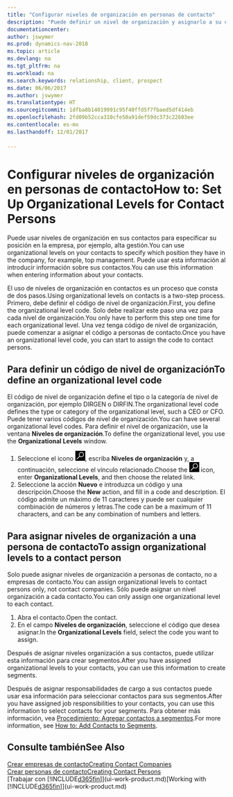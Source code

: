 ```yaml
---
title: "Configurar niveles de organización en personas de contacto"
description: "Puede definir un nivel de organización y asignarlo a su contacto para indicar la posición que tiene en su empresa, por ejemplo alta gestión."
documentationcenter: 
author: jswymer
ms.prod: dynamics-nav-2018
ms.topic: article
ms.devlang: na
ms.tgt_pltfrm: na
ms.workload: na
ms.search.keywords: relationship, client, prospect
ms.date: 06/06/2017
ms.author: jswymer
ms.translationtype: HT
ms.sourcegitcommit: 1dfba8b14019991c95f40ffd5f7fbaed5df414eb
ms.openlocfilehash: 2fd09b52cca310cfe50a91def59dc373c22603ee
ms.contentlocale: es-mx
ms.lasthandoff: 12/01/2017

---
```

# <a name="how-to-set-up-organizational-levels-for-contact-persons"></a><span data-ttu-id="5bc7f-103">Configurar niveles de organización en personas de contacto</span><span class="sxs-lookup"><span data-stu-id="5bc7f-103">How to: Set Up Organizational Levels for Contact Persons</span></span>
<span data-ttu-id="5bc7f-104">Puede usar niveles de organización en sus contactos para especificar su posición en la empresa, por ejemplo, alta gestión.</span><span class="sxs-lookup"><span data-stu-id="5bc7f-104">You can use organizational levels on your contacts to specify which position they have in the company, for example, top management.</span></span> <span data-ttu-id="5bc7f-105">Puede usar esta información al introducir información sobre sus contactos.</span><span class="sxs-lookup"><span data-stu-id="5bc7f-105">You can use this information when entering information about your contacts.</span></span>

<span data-ttu-id="5bc7f-106">El uso de niveles de organización en contactos es un proceso que consta de dos pasos.</span><span class="sxs-lookup"><span data-stu-id="5bc7f-106">Using organizational levels on contacts is a two-step process.</span></span> <span data-ttu-id="5bc7f-107">Primero, debe definir el código de nivel de organización.</span><span class="sxs-lookup"><span data-stu-id="5bc7f-107">First, you define the organizational level code.</span></span> <span data-ttu-id="5bc7f-108">Solo debe realizar este paso una vez para cada nivel de organización.</span><span class="sxs-lookup"><span data-stu-id="5bc7f-108">You only have to perform this step one time for each organizational level.</span></span> <span data-ttu-id="5bc7f-109">Una vez tenga código de nivel de organización, puede comenzar a asignar el código a personas de contacto.</span><span class="sxs-lookup"><span data-stu-id="5bc7f-109">Once you have an organizational level code, you can start to assign the code to contact persons.</span></span>

## <a name="to-define-an-organizational-level-code"></a><span data-ttu-id="5bc7f-110">Para definir un código de nivel de organización</span><span class="sxs-lookup"><span data-stu-id="5bc7f-110">To define an organizational level code</span></span>
<span data-ttu-id="5bc7f-111">El código de nivel de organización define el tipo o la categoría de nivel de organización, por ejemplo DIRGEN o DIRFIN.</span><span class="sxs-lookup"><span data-stu-id="5bc7f-111">The organizational level code defines the type or category of the organizational level, such a CEO  or CFO.</span></span> <span data-ttu-id="5bc7f-112">Puede tener varios códigos de nivel de organización.</span><span class="sxs-lookup"><span data-stu-id="5bc7f-112">You can have several organizational level codes.</span></span> <span data-ttu-id="5bc7f-113">Para definir el nivel de organización, use la ventana **Niveles de organización**.</span><span class="sxs-lookup"><span data-stu-id="5bc7f-113">To define the organizational level, you use the **Organizational Levels** window.</span></span>

1. <span data-ttu-id="5bc7f-114">Seleccione el icono ![Buscar página o informe](media/ui-search/search_small.png "icono Buscar página o informe"), escriba **Niveles de organización** y, a continuación, seleccione el vínculo relacionado.</span><span class="sxs-lookup"><span data-stu-id="5bc7f-114">Choose the ![Search for Page or Report](media/ui-search/search_small.png "Search for Page or Report icon") icon, enter **Organizational Levels**, and then choose the related link.</span></span>
2. <span data-ttu-id="5bc7f-115">Seleccione la acción **Nuevo** e introduzca un código y una descripción.</span><span class="sxs-lookup"><span data-stu-id="5bc7f-115">Choose the **New** action, and fill in a code and description.</span></span> <span data-ttu-id="5bc7f-116">El código admite un máximo de 11 caracteres y puede ser cualquier combinación de números y letras.</span><span class="sxs-lookup"><span data-stu-id="5bc7f-116">The code can be a maximum of 11 characters, and can be any combination of numbers and letters.</span></span>

## <a name="to-assign-organizational-levels-to-a-contact-person"></a><span data-ttu-id="5bc7f-117">Para asignar niveles de organización a una persona de contacto</span><span class="sxs-lookup"><span data-stu-id="5bc7f-117">To assign organizational levels to a contact person</span></span>
<span data-ttu-id="5bc7f-118">Solo puede asignar niveles de organización a personas de contacto, no a empresas de contacto.</span><span class="sxs-lookup"><span data-stu-id="5bc7f-118">You can assign organizational levels to contact persons only, not contact companies.</span></span> <span data-ttu-id="5bc7f-119">Sólo puede asignar un nivel organización a cada contacto.</span><span class="sxs-lookup"><span data-stu-id="5bc7f-119">You can only assign one organizational level to each contact.</span></span>

1. <span data-ttu-id="5bc7f-120">Abra el contacto.</span><span class="sxs-lookup"><span data-stu-id="5bc7f-120">Open the contact.</span></span>
2. <span data-ttu-id="5bc7f-121">En el campo **Niveles de organización**, seleccione el código que desea asignar.</span><span class="sxs-lookup"><span data-stu-id="5bc7f-121">In the **Organizational Levels** field, select the code you want to assign.</span></span>

<span data-ttu-id="5bc7f-122">Después de asignar niveles organización a sus contactos, puede utilizar esta información para crear segmentos.</span><span class="sxs-lookup"><span data-stu-id="5bc7f-122">After you have assigned organizational levels to your contacts, you can use this information to create segments.</span></span>

<span data-ttu-id="5bc7f-123">Después de asignar responsabilidades de cargo a sus contactos puede usar esa información para seleccionar contactos para sus segmentos.</span><span class="sxs-lookup"><span data-stu-id="5bc7f-123">After you have assigned job responsibilities to your contacts, you can use this information to select contacts for your segments.</span></span> <span data-ttu-id="5bc7f-124">Para obtener más información, vea [Procedimiento: Agregar contactos a segmentos](marketing-add-contact-segment.md).</span><span class="sxs-lookup"><span data-stu-id="5bc7f-124">For more information, see [How to: Add Contacts to Segments](marketing-add-contact-segment.md).</span></span>

## <a name="see-also"></a><span data-ttu-id="5bc7f-125">Consulte también</span><span class="sxs-lookup"><span data-stu-id="5bc7f-125">See Also</span></span>
[<span data-ttu-id="5bc7f-126">Crear empresas de contacto</span><span class="sxs-lookup"><span data-stu-id="5bc7f-126">Creating Contact Companies</span></span>](marketing-create-contact-companies.md)  
[<span data-ttu-id="5bc7f-127">Crear personas de contacto</span><span class="sxs-lookup"><span data-stu-id="5bc7f-127">Creating Contact Persons</span></span>](marketing-create-contact-persons.md)  
<span data-ttu-id="5bc7f-128">[Trabajar con [!INCLUDE[d365fin](includes/d365fin_md.md)]](ui-work-product.md)</span><span class="sxs-lookup"><span data-stu-id="5bc7f-128">[Working with [!INCLUDE[d365fin](includes/d365fin_md.md)]](ui-work-product.md)</span></span>  

